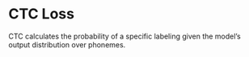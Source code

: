 # CTC Loss

CTC calculates the probability of a specific labeling given the model’s output distribution
over phonemes.
